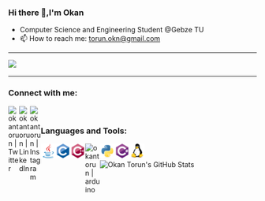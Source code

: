 ### Hi there 👋,I'm Okan
* Computer Science and Engineering Student @Gebze TU
* 📫 How to reach me: torun.okn@gmail.com

---

<p align="left">
  <img src="https://github-readme-stats.vercel.app/api?username=okantorun&theme=onedark&count_private=true&hide=issues&show_icons=true&hide_border=true">
</p>

---

### Connect with me:

[<img align="left" alt="okantorun | Twitter" width="22px" src="https://cdn.jsdelivr.net/npm/simple-icons@v3/icons/twitter.svg" />][twitter]
[<img align="left" alt="okantorun | LinkedIn" width="22px" src="https://cdn.jsdelivr.net/npm/simple-icons@v3/icons/linkedin.svg" />][linkedin]
[<img align="left" alt="okantorun | Instagram" width="22px" src="https://cdn.jsdelivr.net/npm/simple-icons@v3/icons/instagram.svg" />][instagram]
<br />
### Languages and Tools:
[<img align="left" alt="okantorun | Java" width="30px" src="https://raw.githubusercontent.com/devicons/devicon/master/icons/java/java-original.svg" />][java]
[<img align="left" alt="okantorun | C" width="30px" src="https://raw.githubusercontent.com/devicons/devicon/master/icons/c/c-original.svg" />][C]
[<img align="left" alt="okantorun | C++" width="30px" src="https://raw.githubusercontent.com/devicons/devicon/master/icons/cplusplus/cplusplus-original.svg" />][C++]
[<img align="left" alt="okantorun | arduino" width="30px" src="https://camo.githubusercontent.com/b3a1cdd20d0f308634ddd4598cdaa729c2d77047f51e66fa7206b9b4bac94c23/68747470733a2f2f63646e2e776f726c64766563746f726c6f676f2e636f6d2f6c6f676f732f61726475696e6f2d312e737667" />][arduino]
[<img align="left" alt="okantorun | python" width="30px" src="https://raw.githubusercontent.com/devicons/devicon/master/icons/python/python-original.svg" />][python]
[<img align="left" alt="okantorun | Csharp" width="30px" src="https://raw.githubusercontent.com/devicons/devicon/master/icons/csharp/csharp-original.svg" />][Csharp]
[<img align="left" alt="okantorun | linux" width="30px" src="https://raw.githubusercontent.com/devicons/devicon/master/icons/linux/linux-original.svg" />][linux]


<br />
<br />

<img align="left" alt="Okan Torun's GitHub Stats"  src="https://github-readme-stats.vercel.app/api/top-langs/?username=okantorun&hide=html,CSS,JavaScript&layout=compact" />

[Csharp]: https://docs.microsoft.com/tr-tr/dotnet/csharp/
[python]: https://www.python.org/
[linux]: https://www.linux.org/
[arduino]: https://www.arduino.cc/
[C++]: https://www.cplusplus.com/
[C]: https://www.cprogramming.com/
[java]: https://www.oracle.com/tr/java/technologies/javase-downloads.html
[twitter]: https://twitter.com/OTorun
[linkedin]: https://www.linkedin.com/in/okan-torun-b73733145/
[instagram]: https://www.instagram.com/okantorun/
